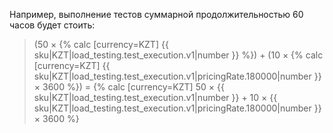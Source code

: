 Например, выполнение тестов суммарной продолжительностью 60 часов будет стоить:

> (50 × {% calc [currency=KZT] {{ sku|KZT|load_testing.test_execution.v1|number }} %}) + (10 × {% calc [currency=KZT] {{ sku|KZT|load_testing.test_execution.v1|pricingRate.180000|number }} × 3600 %}) = {% calc [currency=KZT] 50 × {{ sku|KZT|load_testing.test_execution.v1|number }} + 10 × {{ sku|KZT|load_testing.test_execution.v1|pricingRate.180000|number }} × 3600 %}